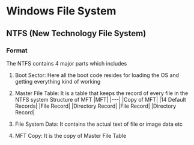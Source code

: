 #  Windows File System

## NTFS (New Technology File System)

### Format

The NTFS contains 4 major parts which includes
1. Boot Sector: Here all the boot code resides for loading the OS and getting everything kind of working
2. Master File Table: It is a table that keeps the record of every file in the NTFS system
 Structure of MFT
    |MFT|
    |---|
    |Copy of MFT|
    |14 Default Records|
    |File Record|
    |Directory Record|
    |File Record|
    |Directory Record|

   
4. File System Data: It contains the actual text of file or image data etc
5. MFT Copy: It is the copy of Master File Table
